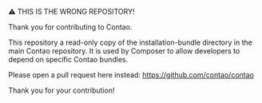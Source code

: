 ⚠ THIS IS THE WRONG REPOSITORY!

Thank you for contributing to Contao.

This repository a read-only copy of the installation-bundle directory in the
main Contao repository. It is used by Composer to allow developers to depend on
specific Contao bundles.

Please open a pull request here instead: https://github.com/contao/contao

Thank you for your contribution!
